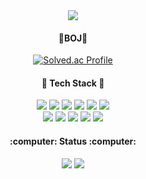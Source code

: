 <div align=center>
  <img src="https://capsule-render.vercel.app/api?type=Slice&color=6FC7E1&height=300&section=header&fontSize=50" />
    <h4>🌿BOJ🌿</h4>
    <p><a href="https://solved.ac/asasas0111"><img src="http://mazassumnida.wtf/api/mini/generate_badge?boj=asasas0111" alt="Solved.ac Profile"></a></p>
    
  <h4>🌱 Tech Stack 🌱</h4>
  <img src="https://img.shields.io/badge/Salesforce-00A1E0?style=flat-square&logo=Salesforce&logoColor=white"/>
  <!--<img src="https://img.shields.io/badge/Java-007396?style=flat-square&logo=Java&logoColor=white"/>
  <img src="https://img.shields.io/badge/JavaScript-F7DF1E?style=flat-square&logo=JavaScript&logoColor=white"/>-->
  
  <img src="https://img.shields.io/badge/Java-007396?style=flat-square&logo=Java&logoColor=white"/>
<img src="https://img.shields.io/badge/Spring-6DB33F?style=flat-square&logo=Spring&logoColor=white"/>
<img src="https://img.shields.io/badge/jQuery-0769AD?style=flat-square&logo=jQuery&logoColor=white"/>
<img src="https://img.shields.io/badge/JavaScript-F7DF1E?style=flat-square&logo=JavaScript&logoColor=white"/>
<img src="https://img.shields.io/badge/HTML5-E34F26?style=flat-square&logo=HTML5&logoColor=white"/>
<br>
  <img src="https://img.shields.io/badge/Oracle-F80000?style=flat-square&logo=Oracle&logoColor=white"/>

<img src="https://img.shields.io/badge/CSS3-1572B6?style=flat-square&logo=CSS3&logoColor=white"/>
<img src="https://img.shields.io/badge/Bootstrap-7952B3?style=flat-square&logo=Bootstrap&logoColor=white"/>
<img src="https://img.shields.io/badge/Apache Tomcat-F8DC75?style=flat-square&logo=Apache Tomcat&logoColor=black"/>
<img src="https://img.shields.io/badge/Visual Studio-5C2D91?style=flat-square&logo=Visual Studio&logoColor=white"/>
<h4>:computer: Status :computer:</h4>
<picture>
<source 
  srcset="https://github-readme-stats.vercel.app/api?username=hyochu&show_icons=true&theme=dark"
  media="(prefers-color-scheme: dark)"
/>
<source
  srcset="https://github-readme-stats.vercel.app/api?username=hyochu&show_icons=true"
  media="(prefers-color-scheme: light), (prefers-color-scheme: no-preference)"
/>
<img src="https://github-readme-stats.vercel.app/api?username=hyochu&show_icons=true" />
</picture>
<img src="https://capsule-render.vercel.app/api?type=Slice&color=6FC7E1&height=300&section=footer&fontSize=50" />
</div>



<!--
**hyochu/hyochu** is a ✨ _special_ ✨ repository because its `README.md` (this file) appears on your GitHub profile.
[![Solved.ac Profile](http://mazassumnida.wtf/api/v2/generate_badge?boj=asasas0111)](https://solved.ac/asasas0111/)
Here are some ideas to get you started:

- 🔭 I’m currently working on ...
- 🌱 I’m currently learning ...
- 👯 I’m looking to collaborate on ...
- 🤔 I’m looking for help with ...
- 💬 Ask me about ...
- 📫 How to reach me: ...
- 😄 Pronouns: ...
- ⚡ Fun fact: ...
-->
